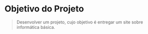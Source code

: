 # Objetivo do Projeto
> Desenvolver um projeto, cujo objetivo é entregar um site sobre informática básica.